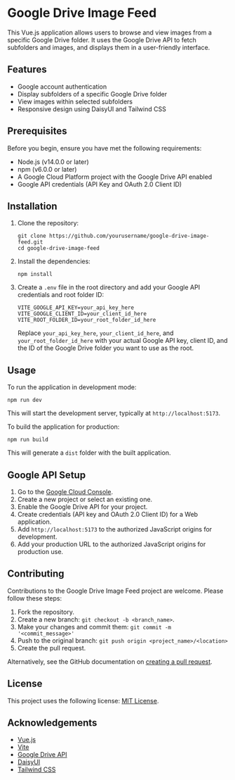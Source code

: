 # Google Drive Image Feed

This Vue.js application allows users to browse and view images from a specific Google Drive folder. It uses the Google Drive API to fetch subfolders and images, and displays them in a user-friendly interface.

## Features

- Google account authentication
- Display subfolders of a specific Google Drive folder
- View images within selected subfolders
- Responsive design using DaisyUI and Tailwind CSS

## Prerequisites

Before you begin, ensure you have met the following requirements:

- Node.js (v14.0.0 or later)
- npm (v6.0.0 or later)
- A Google Cloud Platform project with the Google Drive API enabled
- Google API credentials (API Key and OAuth 2.0 Client ID)

## Installation

1. Clone the repository:
   ```
   git clone https://github.com/yourusername/google-drive-image-feed.git
   cd google-drive-image-feed
   ```

2. Install the dependencies:
   ```
   npm install
   ```

3. Create a `.env` file in the root directory and add your Google API credentials and root folder ID:
   ```
   VITE_GOOGLE_API_KEY=your_api_key_here
   VITE_GOOGLE_CLIENT_ID=your_client_id_here
   VITE_ROOT_FOLDER_ID=your_root_folder_id_here
   ```

   Replace `your_api_key_here`, `your_client_id_here`, and `your_root_folder_id_here` with your actual Google API key, client ID, and the ID of the Google Drive folder you want to use as the root.

## Usage

To run the application in development mode:

```
npm run dev
```

This will start the development server, typically at `http://localhost:5173`.

To build the application for production:

```
npm run build
```

This will generate a `dist` folder with the built application.

## Google API Setup

1. Go to the [Google Cloud Console](https://console.cloud.google.com/).
2. Create a new project or select an existing one.
3. Enable the Google Drive API for your project.
4. Create credentials (API key and OAuth 2.0 Client ID) for a Web application.
5. Add `http://localhost:5173` to the authorized JavaScript origins for development.
6. Add your production URL to the authorized JavaScript origins for production use.

## Contributing

Contributions to the Google Drive Image Feed project are welcome. Please follow these steps:

1. Fork the repository.
2. Create a new branch: `git checkout -b <branch_name>`.
3. Make your changes and commit them: `git commit -m '<commit_message>'`
4. Push to the original branch: `git push origin <project_name>/<location>`
5. Create the pull request.

Alternatively, see the GitHub documentation on [creating a pull request](https://help.github.com/articles/creating-a-pull-request/).

## License

This project uses the following license: [MIT License](LICENSE).

## Acknowledgements

- [Vue.js](https://vuejs.org/)
- [Vite](https://vitejs.dev/)
- [Google Drive API](https://developers.google.com/drive)
- [DaisyUI](https://daisyui.com/)
- [Tailwind CSS](https://tailwindcss.com/)


